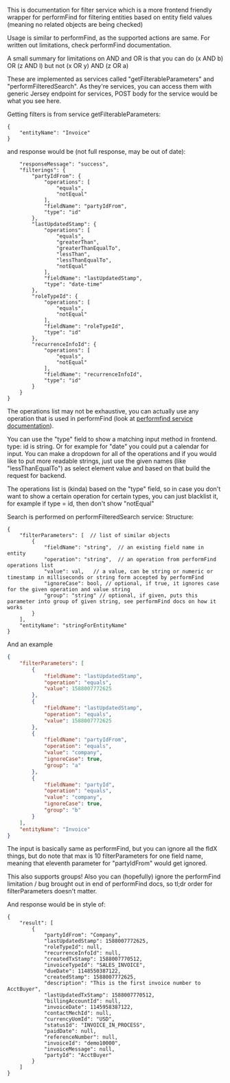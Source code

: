 This is documentation for filter service which is a more frontend friendly wrapper for performFind for filtering entities based on entity field values (meaning no related objects are being checked)

Usage is similar to performFind, as the supported actions are same. For written out limitations, check performFind documentation.

A small summary for limitations on AND and OR is that you can do (x AND b) OR (z AND l) but not (x OR y) AND (z OR a)

These are implemented as services called "getFilterableParameters" and "performFilteredSearch". As they're services, you can access them with generic Jersey endpoint for services, POST body for the service would be what you see here.

Getting filters is from service getFilterableParameters:
```
{
    "entityName": "Invoice"
}
```
and response would be (not full response, may be out of date):
```
    "responseMessage": "success",
    "filterings": {
        "partyIdFrom": {
            "operations": [
                "equals",
                "notEqual"
            ],
            "fieldName": "partyIdFrom",
            "type": "id"
        },
        "lastUpdatedStamp": {
            "operations": [
                "equals",
                "greaterThan",
                "greaterThanEqualTo",
                "lessThan",
                "lessThanEqualTo",
                "notEqual"
            ],
            "fieldName": "lastUpdatedStamp",
            "type": "date-time"
        },
        "roleTypeId": {
            "operations": [
                "equals",
                "notEqual"
            ],
            "fieldName": "roleTypeId",
            "type": "id"
        },
        "recurrenceInfoId": {
            "operations": [
                "equals",
                "notEqual"
            ],
            "fieldName": "recurrenceInfoId",
            "type": "id"
        }
    }
}
```
The operations list may not be exhaustive, you can actually use any operation that is used in performFind (look at [performfind service documentation](./performfind-service.md)). 

You can use the "type" field to show a matching input method in frontend. type: id is string. Or for example for "date" you could put a calendar for input. You can make a dropdown for all of the operations and if you would like to put more readable strings, just use the given names (like "lessThanEqualTo") as select element value and based on that build the request for backend.

The operations list is (kinda) based on the "type" field, so in case you don't want to show a certain operation for certain types, you can just blacklist it, for example if type = id, then don't show "notEqual"

Search is performed on performFilteredSearch service:
Structure:
```
{
    "filterParameters": [  // list of similar objects
        {
            "fieldName": "string",  // an existing field name in entity
            "operation": "string",  // an operation from performFind operations list
            "value": val,   // a value, can be string or numeric or timestamp in milliseconds or string form accepted by performFind
            "ignoreCase": bool, // optional, if true, it ignores case for the given operation and value string
            "group": "string" // optional, if given, puts this parameter into group of given string, see performFind docs on how it works
        }
    ],
    "entityName": "stringForEntityName"
}
```
And an example
```json
{
    "filterParameters": [
        {
            "fieldName": "lastUpdatedStamp",
            "operation": "equals",
            "value": 1588007772625
        },
        {
            "fieldName": "lastUpdatedStamp",
            "operation": "equals",
            "value": 1588007772625
        },
        {
            "fieldName": "partyIdFrom",
            "operation": "equals",
            "value": "company",
            "ignoreCase": true,
            "group": "a"
        },
        {
            "fieldName": "partyId",
            "operation": "equals",
            "value": "company",
            "ignoreCase": true,
            "group": "b"
        }
    ],
    "entityName": "Invoice"
}
```

The input is basically same as performFind, but you can ignore all the fldX things, but do note that max is 10 filterParameters for one field name, meaning that eleventh parameter for "partyIdFrom" would get ignored.

This also supports groups! Also you can (hopefully) ignore the performFind limitation / bug brought out in end of performFind docs, so tl;dr order for filterParameters doesn't matter. 

And response would be in style of:
```
{
    "result": [
        {
            "partyIdFrom": "Company",
            "lastUpdatedStamp": 1588007772625,
            "roleTypeId": null,
            "recurrenceInfoId": null,
            "createdTxStamp": 1588007770512,
            "invoiceTypeId": "SALES_INVOICE",
            "dueDate": 1148550387122,
            "createdStamp": 1588007772625,
            "description": "This is the first invoice number to AcctBuyer",
            "lastUpdatedTxStamp": 1588007770512,
            "billingAccountId": null,
            "invoiceDate": 1145958387122,
            "contactMechId": null,
            "currencyUomId": "USD",
            "statusId": "INVOICE_IN_PROCESS",
            "paidDate": null,
            "referenceNumber": null,
            "invoiceId": "demo10000",
            "invoiceMessage": null,
            "partyId": "AcctBuyer"
        }
    ]
}
```